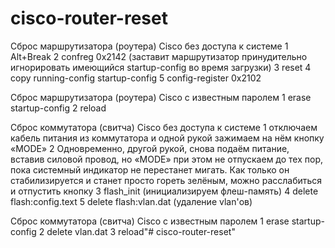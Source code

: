 # cisco-router-reset

Сброс маршрутизатора (роутера) Cisco без доступа к системе
1 Alt+Break
2 confreg 0x2142 (заставит маршрутизатор принудительно игнорировать имеющийся startup-config во время загрузки)
3 reset
4 copy running-config startup-config
5 config-register 0x2102


Сброс маршрутизатора (роутера) Cisco с известным паролем
1 erase startup-config
2 reload

Сброс коммутатора (свитча) Cisco без доступа к системе
1 отключаем кабель питания из коммутатора и одной рукой зажимаем на нём кнопку «MODE»
2 Одновременно, другой рукой, снова подаём питание, вставив силовой провод, но «MODE» при этом не отпускаем до тех пор, пока системный индикатор не перестанет мигать. Как только он стабилизируется и станет просто гореть зелёным, можно расслабиться и отпустить кнопку
3 flash_init (инициализируем флеш-память) 
4 delete flash:config.text
5 delete flash:vlan.dat (удаление vlan'ов)

Сброс коммутатора (свитча) Cisco с известным паролем
1 erase startup-config
2 delete vlan.dat
3 reload"# cisco-router-reset" 
